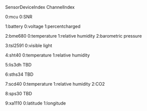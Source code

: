 SensorDeviceIndex
  ChannelIndex

0:mcu
    0:SNR

1:battery
    0:voltage
    1:percentcharged

2:bme680
    0:temperature
    1:relative humidity
    2:barometric pressure

3:tsl2591
    0:visible light

4:sht40
    0:temperature
    1:relative humidity

5:lis3dh
    TBD

6:sths34
    TBD

7:scd40
    0:temperature
    1:relative humidity
    2:CO2

8:sps30
    TBD

9:xa1110
    0:latitude
    1:longitude

